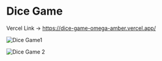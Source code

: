 <h1>Dice Game</h1>

Vercel Link -> https://dice-game-omega-amber.vercel.app/

![Dice Game1](https://github.com/user-attachments/assets/e06b71e2-945c-4247-8b36-53bca404262a)

![Dice Game 2](https://github.com/user-attachments/assets/874e346e-a7e2-4363-b419-5048f05ea141)

